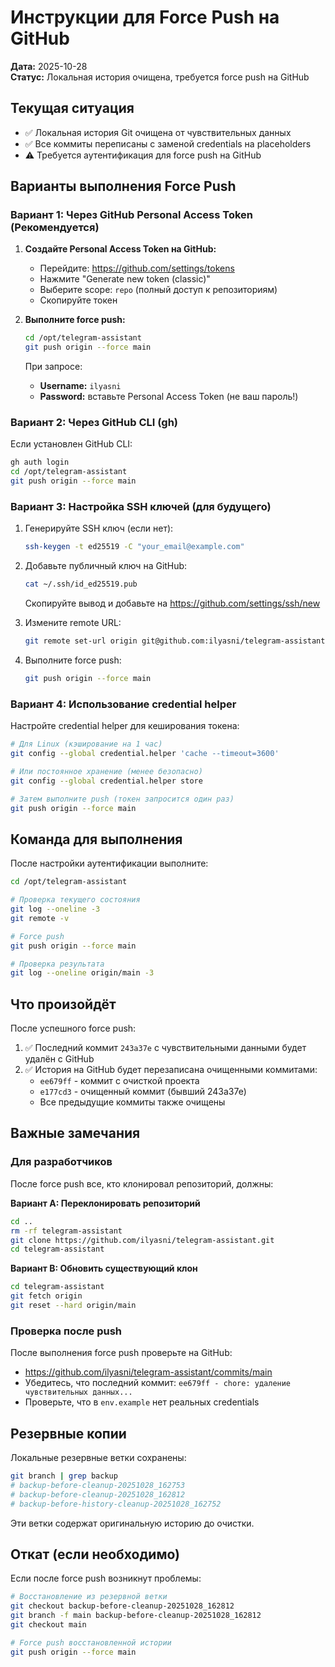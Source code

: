 # Инструкции для Force Push на GitHub

**Дата:** 2025-10-28  
**Статус:** Локальная история очищена, требуется force push на GitHub

## Текущая ситуация

- ✅ Локальная история Git очищена от чувствительных данных
- ✅ Все коммиты переписаны с заменой credentials на placeholders
- ⚠️ Требуется аутентификация для force push на GitHub

## Варианты выполнения Force Push

### Вариант 1: Через GitHub Personal Access Token (Рекомендуется)

1. **Создайте Personal Access Token на GitHub:**
   - Перейдите: https://github.com/settings/tokens
   - Нажмите "Generate new token (classic)"
   - Выберите scope: `repo` (полный доступ к репозиториям)
   - Скопируйте токен

2. **Выполните force push:**
   ```bash
   cd /opt/telegram-assistant
   git push origin --force main
   ```
   
   При запросе:
   - **Username:** `ilyasni`
   - **Password:** вставьте Personal Access Token (не ваш пароль!)

### Вариант 2: Через GitHub CLI (gh)

Если установлен GitHub CLI:
```bash
gh auth login
cd /opt/telegram-assistant
git push origin --force main
```

### Вариант 3: Настройка SSH ключей (для будущего)

1. Генерируйте SSH ключ (если нет):
   ```bash
   ssh-keygen -t ed25519 -C "your_email@example.com"
   ```

2. Добавьте публичный ключ на GitHub:
   ```bash
   cat ~/.ssh/id_ed25519.pub
   ```
   Скопируйте вывод и добавьте на https://github.com/settings/ssh/new

3. Измените remote URL:
   ```bash
   git remote set-url origin git@github.com:ilyasni/telegram-assistant.git
   ```

4. Выполните force push:
   ```bash
   git push origin --force main
   ```

### Вариант 4: Использование credential helper

Настройте credential helper для кеширования токена:

```bash
# Для Linux (кэширование на 1 час)
git config --global credential.helper 'cache --timeout=3600'

# Или постоянное хранение (менее безопасно)
git config --global credential.helper store

# Затем выполните push (токен запросится один раз)
git push origin --force main
```

## Команда для выполнения

После настройки аутентификации выполните:

```bash
cd /opt/telegram-assistant

# Проверка текущего состояния
git log --oneline -3
git remote -v

# Force push
git push origin --force main

# Проверка результата
git log --oneline origin/main -3
```

## Что произойдёт

После успешного force push:

1. ✅ Последний коммит `243a37e` с чувствительными данными будет удалён с GitHub
2. ✅ История на GitHub будет перезаписана очищенными коммитами:
   - `ee679ff` - коммит с очисткой проекта
   - `e177cd3` - очищенный коммит (бывший 243a37e)
   - Все предыдущие коммиты также очищены

## Важные замечания

### Для разработчиков

После force push все, кто клонировал репозиторий, должны:

**Вариант A: Переклонировать репозиторий**
```bash
cd ..
rm -rf telegram-assistant
git clone https://github.com/ilyasni/telegram-assistant.git
cd telegram-assistant
```

**Вариант B: Обновить существующий клон**
```bash
cd telegram-assistant
git fetch origin
git reset --hard origin/main
```

### Проверка после push

После выполнения force push проверьте на GitHub:
- https://github.com/ilyasni/telegram-assistant/commits/main
- Убедитесь, что последний коммит: `ee679ff - chore: удаление чувствительных данных...`
- Проверьте, что в `env.example` нет реальных credentials

## Резервные копии

Локальные резервные ветки сохранены:
```bash
git branch | grep backup
# backup-before-cleanup-20251028_162753
# backup-before-cleanup-20251028_162812
# backup-before-history-cleanup-20251028_162752
```

Эти ветки содержат оригинальную историю до очистки.

## Откат (если необходимо)

Если после force push возникнут проблемы:

```bash
# Восстановление из резервной ветки
git checkout backup-before-cleanup-20251028_162812
git branch -f main backup-before-cleanup-20251028_162812
git checkout main

# Force push восстановленной истории
git push origin --force main
```

